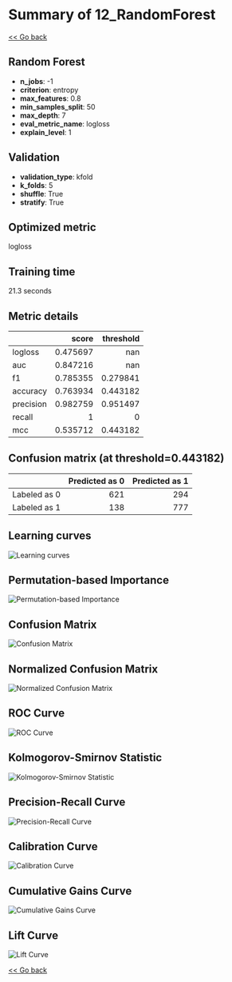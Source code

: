 # Summary of 12_RandomForest

[<< Go back](../README.md)


## Random Forest
- **n_jobs**: -1
- **criterion**: entropy
- **max_features**: 0.8
- **min_samples_split**: 50
- **max_depth**: 7
- **eval_metric_name**: logloss
- **explain_level**: 1

## Validation
 - **validation_type**: kfold
 - **k_folds**: 5
 - **shuffle**: True
 - **stratify**: True

## Optimized metric
logloss

## Training time

21.3 seconds

## Metric details
|           |    score |   threshold |
|:----------|---------:|------------:|
| logloss   | 0.475697 |  nan        |
| auc       | 0.847216 |  nan        |
| f1        | 0.785355 |    0.279841 |
| accuracy  | 0.763934 |    0.443182 |
| precision | 0.982759 |    0.951497 |
| recall    | 1        |    0        |
| mcc       | 0.535712 |    0.443182 |


## Confusion matrix (at threshold=0.443182)
|              |   Predicted as 0 |   Predicted as 1 |
|:-------------|-----------------:|-----------------:|
| Labeled as 0 |              621 |              294 |
| Labeled as 1 |              138 |              777 |

## Learning curves
![Learning curves](learning_curves.png)

## Permutation-based Importance
![Permutation-based Importance](permutation_importance.png)
## Confusion Matrix

![Confusion Matrix](confusion_matrix.png)


## Normalized Confusion Matrix

![Normalized Confusion Matrix](confusion_matrix_normalized.png)


## ROC Curve

![ROC Curve](roc_curve.png)


## Kolmogorov-Smirnov Statistic

![Kolmogorov-Smirnov Statistic](ks_statistic.png)


## Precision-Recall Curve

![Precision-Recall Curve](precision_recall_curve.png)


## Calibration Curve

![Calibration Curve](calibration_curve_curve.png)


## Cumulative Gains Curve

![Cumulative Gains Curve](cumulative_gains_curve.png)


## Lift Curve

![Lift Curve](lift_curve.png)



[<< Go back](../README.md)
